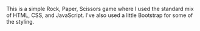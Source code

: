 This is a simple Rock, Paper, Scissors game where I used the standard mix of HTML, CSS, and JavaScript. I've also used a little Bootstrap for some of the styling.